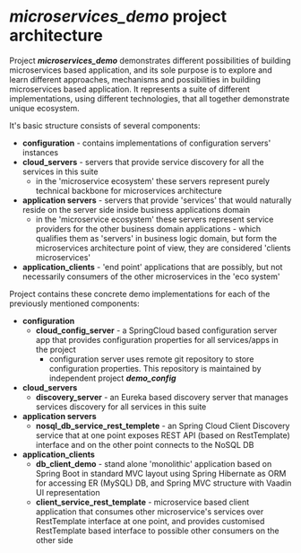 # *microservices_demo* project architecture

Project ***microservices_demo*** demonstrates different possibilities of building microservices based application, and its sole purpose is to explore and learn different approaches, mechanisms and possibilities in building microservices based application.
It represents a suite of different implementations, using different technologies, that all together demonstrate unique ecosystem. 

It's basic structure consists of several components:

 - **configuration** - contains implementations of configuration servers' instances
 - **cloud_servers** - servers that provide service discovery for all the services in this suite 
    - in the 'microservice ecosystem' these servers represent purely technical backbone for microservices architecture
 - **application servers** - servers that provide 'services' that would naturally reside on the server side inside business applications domain 
    - in the 'microservice ecosystem' these servers represent service providers for the other business domain applications - which qualifies them as 'servers' in business logic domain, but form the microservices architecture point of view, they are considered 'clients microservices'
 - **application_clients** - 'end point' applications that are possibly, but not necessarily consumers of the other microservices in the 'eco system'
 
 Project contains these concrete demo implementations for each of the previously mentioned components:

 - **configuration** 
    - **cloud_config_server** - a SpringCloud based configuration server app that provides configuration properties for all services/apps in the project
        -  configuration server uses remote git repository to store configuration properties. This repository is maintained by independent project ***demo_config***
 - **cloud_servers** 
    - **discovery_server** - an Eureka based discovery server that manages services discovery for all services in this suite
 - **application servers**
    - **nosql_db_service_rest_templete** - an Spring Cloud Client Discovery service that at one point exposes REST API (based on RestTemplate) interface and on the other point connects to the NoSQL DB
 - **application_clients**
    - **db_client_demo** - stand alone 'monolithic' application based on Spring Boot in standard MVC layout using Spring Hibernate as ORM for accessing ER (MySQL) DB, and Spring MVC structure with Vaadin UI representation
    - **client_service_rest_template** - microservice based client application that consumes other microservice's services over RestTemplate interface at one point, and provides customised RestTemplate based interface to possible other consumers on the other side